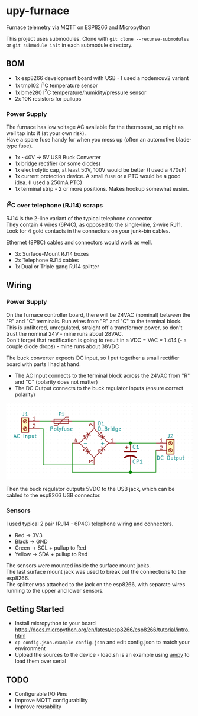 # upy-furnace
Furnace telemetry via MQTT on ESP8266 and Micropython

This project uses submodules. Clone with `git clone --recurse-submodules` or `git submodule init` in each submodule directory.

## BOM
- 1x esp8266 development board with USB - I used a nodemcuv2 variant
- 1x tmp102 I<sup>2</sup>C temperature sensor
- 1x bme280 I<sup>2</sup>C temperature/humidity/pressure sensor
- 2x 10K resistors for pullups

### Power Supply
The furnace has low voltage AC available for the thermostat, so might as well tap into it (at your own risk).  
Have a spare fuse handy for when you mess up (often an automotive blade-type fuse).

- 1x ~40V &rarr; 5V USB Buck Converter
- 1x bridge rectifier (or some diodes)
- 1x electrolytic cap, at least 50V, 100V would be better (I used a 470uF)
- 1x current protection device. A small fuse or a PTC would be a good idea. (I used a 250mA PTC)
- 1x terminal strip - 2 or more positions. Makes hookup somewhat easier.

### I<sup>2</sup>C over telephone (RJ14) scraps
RJ14 is the 2-line variant of the typical telephone connector.  
They contain 4 wires (6P4C), as opposed to the single-line, 2-wire RJ11.  
Look for 4 gold contacts in the connectors on your junk-bin cables.

Ethernet (8P8C) cables and connectors would work as well.

- 3x Surface-Mount RJ14 boxes
- 2x Telephone RJ14 cables
- 1x Dual or Triple gang RJ14 splitter

## Wiring

### Power Supply
On the furnace controller board, there will be 24VAC (nominal) between the "R" and "C" terminals. Run wires from "R" and "C" to the terminal block.  
This is unfiltered, unregulated, straight off a transformer power, so don't trust the nominal 24V - mine runs about 28VAC.  
Don't forget that rectification is going to result in a VDC = VAC * 1.414 (- a couple diode drops) - mine runs about 38VDC

The buck converter expects DC input, so I put together a small rectifier board with parts I had at hand.
- The AC Input connects to the terminal block across the 24VAC from "R" and "C" (polarity does not matter)  
- The DC Output connects to the buck regulator inputs (ensure correct polarity)

![Rectifier Circuit Diagram](images/rectifier.png)

Then the buck regulator outputs 5VDC to the USB jack, which can be cabled to the esp8266 USB connector.

### Sensors
I used typical 2 pair (RJ14 - 6P4C) telephone wiring and connectors.

- Red &rarr; 3V3
- Black &rarr; GND
- Green &rarr; SCL + pullup to Red
- Yellow &rarr; SDA + pullup to Red

The sensors were mounted inside the surface mount jacks.  
The last surface mount jack was used to break out the connections to the esp8266.  
The splitter was attached to the jack on the esp8266, with separate wires running to the upper and lower sensors.

## Getting Started
- Install micropython to your board https://docs.micropython.org/en/latest/esp8266/esp8266/tutorial/intro.html
- `cp config.json.example config.json` and edit config.json to match your environment
- Upload the sources to the device - load.sh is an example using [ampy](https://github.com/adafruit/ampy) to load them over serial

## TODO
- Configurable I/O Pins
- Improve MQTT configurability
- Improve reusability
